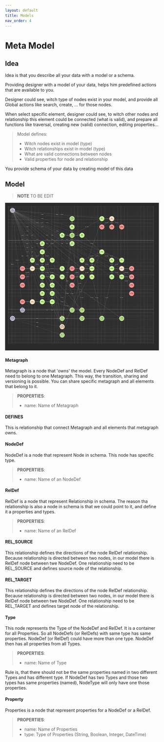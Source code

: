 ```yaml
---
layout: default
title: Models
nav_order: 4
---
```


# Meta Model

## Idea

Idea is that you describe all your data with a model or a schema. 

Providing designer with a model of your data, helps him predefined actions that are available to you. 

Designer could see, witch type of nodes exist in your model, and provide all Global actions like 
search, create, ... for those nodes.

When select specific element, designer could see, to witch other nodes and relationship this element could be 
connected (what is valid), and prepare all functions like traversal, creating new (valid) connection, editing properties...


>Model defines:
>- Witch nodes exist in model (type)
>- Witch relationships exist in model (type)
>- What are valid connections between nodes
>- Valid properties for node and relationship

You provide schema of your data by creating model of this data

## Model

>**NOTE** TO BE EDIT

![view model](./images/view_meta.png "View model")

#### Metagraph

Metagraph is a node that 'owns' the model. Every NodeDef and RelDef need to belong to one Metagraph. 
This way, the transition, sharing and versioning is possible. You can share specific metagraph and all elements that belong to it.

> **PROPERTIES**:
> - name: Name of Metagraph

#### DEFINES
This is relationship that connect Metagraph and all elements that metagraph owns.

#### NodeDef
NodeDef is a node that represent Node in schema. This node has specific type.

> **PROPERTIES**:
> - name: Name of an NodeDef

#### RelDef
RelDef is a node that represent Relationship in schema. The reason tha relationship is also a node in schema is that we could
point to it, and define it a properties and types.

> **PROPERTIES**:
> - name: Name of an RelDef

#### REL_SOURCE
This relationship defines the directions of the node RelDef relationship. Because relationship is directed between two nodes,
in our model there is RelDef node between twe NodeDef. One relationship need to be REL_SOURCE and defines source node of the relationship.

#### REL_TARGET
This relationship defines the directions of the node RelDef relationship. Because relationship is directed between two nodes,
in our model there is RelDef node between twe NodeDef. One relationship need to be REL_TARGET and defines target node of the relationship.

#### Type
This node represents the Type of the NodeDef and RelDef. It is a container for all Properties. So all NodeDefs (or RelDefs) with same type has same properties.
NodeDef (or RelDef) could have more than one type. NodeDef then has all properties from all Types.

> **PROPERTIES**:
> - name: Name of Type

Rule is, that there should not be the same properties named in two different Types and has different type. 
If NodeDef has two Types and those two types has same properties (named), NodeType will only have one those properties. 

#### Property

Properties is a node that represent properties for a NodeDef or a RelDef. 

> **PROPERTIES**:
> - name: Name of Properties
> - type: Type of Properties (String, Boolean, Integer, DateTime)
